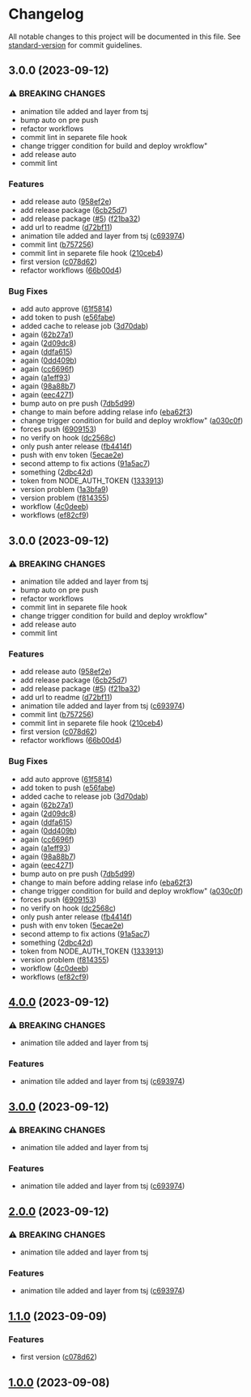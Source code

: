 # Changelog

All notable changes to this project will be documented in this file. See [standard-version](https://github.com/conventional-changelog/standard-version) for commit guidelines.

## 3.0.0 (2023-09-12)


### ⚠ BREAKING CHANGES

* animation tile added and layer from tsj
* bump auto on pre push
* refactor workflows
* commit lint in separete file hook
* change trigger condition for build and deploy wrokflow"
* add release auto
* commit lint

### Features

* add release auto ([958ef2e](https://github.com/servo98/servo98.github.io/commit/958ef2e62bb56b2d4529fe42f2a459ae14db2f9c))
* add release package ([6cb25d7](https://github.com/servo98/servo98.github.io/commit/6cb25d7c31cb1698a373500d3c87525cefd077e3))
* add release package ([#5](https://github.com/servo98/servo98.github.io/issues/5)) ([f21ba32](https://github.com/servo98/servo98.github.io/commit/f21ba32259f662bc1cced10537c2a97849f0b327))
* add url to readme ([d72bf11](https://github.com/servo98/servo98.github.io/commit/d72bf11a3633a25f904f456e1416f17e6ec91334))
* animation tile added and layer from tsj ([c693974](https://github.com/servo98/servo98.github.io/commit/c6939740effb39a87938c0c53e785f7ec3e2bddb))
* commit lint ([b757256](https://github.com/servo98/servo98.github.io/commit/b757256a4c48ad0d7eb5f9ba9142dc557d30a745))
* commit lint in separete file hook ([210ceb4](https://github.com/servo98/servo98.github.io/commit/210ceb4401e118f10e794ead96821f5ffd1f04c9))
* first version ([c078d62](https://github.com/servo98/servo98.github.io/commit/c078d62f92421e7c99a6ff44db232f2cec8d9add))
* refactor workflows ([66b00d4](https://github.com/servo98/servo98.github.io/commit/66b00d461464b9f79107078cc40ff6a72063b5d4))


### Bug Fixes

* add auto approve ([61f5814](https://github.com/servo98/servo98.github.io/commit/61f5814ca62450816982b61d8fca5d866c1bb214))
* add token to push ([e56fabe](https://github.com/servo98/servo98.github.io/commit/e56fabe1e5e5deefe345f7199404161cd8373355))
* added cache to release job ([3d70dab](https://github.com/servo98/servo98.github.io/commit/3d70dabf752df1fdecd7417ee8a00f05d8273fc4))
* again ([62b27a1](https://github.com/servo98/servo98.github.io/commit/62b27a1f40e50b610c1c245ed68f86c531e484de))
* again ([2d09dc8](https://github.com/servo98/servo98.github.io/commit/2d09dc8e5c472fbb5364280d41a14ffd5029a831))
* again ([ddfa615](https://github.com/servo98/servo98.github.io/commit/ddfa615786691e84a6b6f84a112b9fdc5c4f4522))
* again ([0dd409b](https://github.com/servo98/servo98.github.io/commit/0dd409b9f4231f866966a2247ad2380ec2372684))
* again ([cc6696f](https://github.com/servo98/servo98.github.io/commit/cc6696f1b14dbd085eadee9be7eb3dcb8bb3b06a))
* again ([a1eff93](https://github.com/servo98/servo98.github.io/commit/a1eff9319ed863cab723928a66855b9875d9f842))
* again ([98a88b7](https://github.com/servo98/servo98.github.io/commit/98a88b74c3545ae36874b4e09d1ffdfd3e37cab0))
* again ([eec4271](https://github.com/servo98/servo98.github.io/commit/eec427137f39790fdaac3b2f82ba799d24535137))
* bump auto on pre push ([7db5d99](https://github.com/servo98/servo98.github.io/commit/7db5d99860e55d78d25612f9a32372ce104252bb))
* change to main before adding relase info ([eba62f3](https://github.com/servo98/servo98.github.io/commit/eba62f3b12a28e708241dbc86918721c28b04416))
* change trigger condition for build and deploy wrokflow" ([a030c0f](https://github.com/servo98/servo98.github.io/commit/a030c0ff1967591cc6969d1ef9eb2af271cbee02))
* forces push ([6909153](https://github.com/servo98/servo98.github.io/commit/6909153603fbfcc5baed94ad14325c8de260246e))
* no verify on hook ([dc2568c](https://github.com/servo98/servo98.github.io/commit/dc2568c514c96b96d88bb5a2e98233ac396b6e5c))
* only push anter release ([fb4414f](https://github.com/servo98/servo98.github.io/commit/fb4414f74df45cb823002f1f173cd10f1bcb94e9))
* push with env token ([5ecae2e](https://github.com/servo98/servo98.github.io/commit/5ecae2e26b2a2e3eb71f1febb400eafb2a9fcb1a))
* second attemp to fix actions ([91a5ac7](https://github.com/servo98/servo98.github.io/commit/91a5ac72940737522aa5e4b6426ff9209ab9e4f9))
* something ([2dbc42d](https://github.com/servo98/servo98.github.io/commit/2dbc42d392c7e21700928434ab7e240b7afa131d))
* token from NODE_AUTH_TOKEN ([1333913](https://github.com/servo98/servo98.github.io/commit/1333913c9b92bf80ebcd47497975c18bec5ea6f8))
* version problem ([1a3bfa9](https://github.com/servo98/servo98.github.io/commit/1a3bfa9c37be2970b83d50461c82f62cb0edef92))
* version problem ([f814355](https://github.com/servo98/servo98.github.io/commit/f8143557f92afb64d4d23525269bf6e1f7dcb79b))
* workflow ([4c0deeb](https://github.com/servo98/servo98.github.io/commit/4c0deeb461c5dd3367f686c9861c0c7f56994a8e))
* workflows ([ef82cf9](https://github.com/servo98/servo98.github.io/commit/ef82cf936612feb6b932f4e72d061cdf793776d2))

## 3.0.0 (2023-09-12)


### ⚠ BREAKING CHANGES

* animation tile added and layer from tsj
* bump auto on pre push
* refactor workflows
* commit lint in separete file hook
* change trigger condition for build and deploy wrokflow"
* add release auto
* commit lint

### Features

* add release auto ([958ef2e](https://github.com/servo98/servo98.github.io/commit/958ef2e62bb56b2d4529fe42f2a459ae14db2f9c))
* add release package ([6cb25d7](https://github.com/servo98/servo98.github.io/commit/6cb25d7c31cb1698a373500d3c87525cefd077e3))
* add release package ([#5](https://github.com/servo98/servo98.github.io/issues/5)) ([f21ba32](https://github.com/servo98/servo98.github.io/commit/f21ba32259f662bc1cced10537c2a97849f0b327))
* add url to readme ([d72bf11](https://github.com/servo98/servo98.github.io/commit/d72bf11a3633a25f904f456e1416f17e6ec91334))
* animation tile added and layer from tsj ([c693974](https://github.com/servo98/servo98.github.io/commit/c6939740effb39a87938c0c53e785f7ec3e2bddb))
* commit lint ([b757256](https://github.com/servo98/servo98.github.io/commit/b757256a4c48ad0d7eb5f9ba9142dc557d30a745))
* commit lint in separete file hook ([210ceb4](https://github.com/servo98/servo98.github.io/commit/210ceb4401e118f10e794ead96821f5ffd1f04c9))
* first version ([c078d62](https://github.com/servo98/servo98.github.io/commit/c078d62f92421e7c99a6ff44db232f2cec8d9add))
* refactor workflows ([66b00d4](https://github.com/servo98/servo98.github.io/commit/66b00d461464b9f79107078cc40ff6a72063b5d4))


### Bug Fixes

* add auto approve ([61f5814](https://github.com/servo98/servo98.github.io/commit/61f5814ca62450816982b61d8fca5d866c1bb214))
* add token to push ([e56fabe](https://github.com/servo98/servo98.github.io/commit/e56fabe1e5e5deefe345f7199404161cd8373355))
* added cache to release job ([3d70dab](https://github.com/servo98/servo98.github.io/commit/3d70dabf752df1fdecd7417ee8a00f05d8273fc4))
* again ([62b27a1](https://github.com/servo98/servo98.github.io/commit/62b27a1f40e50b610c1c245ed68f86c531e484de))
* again ([2d09dc8](https://github.com/servo98/servo98.github.io/commit/2d09dc8e5c472fbb5364280d41a14ffd5029a831))
* again ([ddfa615](https://github.com/servo98/servo98.github.io/commit/ddfa615786691e84a6b6f84a112b9fdc5c4f4522))
* again ([0dd409b](https://github.com/servo98/servo98.github.io/commit/0dd409b9f4231f866966a2247ad2380ec2372684))
* again ([cc6696f](https://github.com/servo98/servo98.github.io/commit/cc6696f1b14dbd085eadee9be7eb3dcb8bb3b06a))
* again ([a1eff93](https://github.com/servo98/servo98.github.io/commit/a1eff9319ed863cab723928a66855b9875d9f842))
* again ([98a88b7](https://github.com/servo98/servo98.github.io/commit/98a88b74c3545ae36874b4e09d1ffdfd3e37cab0))
* again ([eec4271](https://github.com/servo98/servo98.github.io/commit/eec427137f39790fdaac3b2f82ba799d24535137))
* bump auto on pre push ([7db5d99](https://github.com/servo98/servo98.github.io/commit/7db5d99860e55d78d25612f9a32372ce104252bb))
* change to main before adding relase info ([eba62f3](https://github.com/servo98/servo98.github.io/commit/eba62f3b12a28e708241dbc86918721c28b04416))
* change trigger condition for build and deploy wrokflow" ([a030c0f](https://github.com/servo98/servo98.github.io/commit/a030c0ff1967591cc6969d1ef9eb2af271cbee02))
* forces push ([6909153](https://github.com/servo98/servo98.github.io/commit/6909153603fbfcc5baed94ad14325c8de260246e))
* no verify on hook ([dc2568c](https://github.com/servo98/servo98.github.io/commit/dc2568c514c96b96d88bb5a2e98233ac396b6e5c))
* only push anter release ([fb4414f](https://github.com/servo98/servo98.github.io/commit/fb4414f74df45cb823002f1f173cd10f1bcb94e9))
* push with env token ([5ecae2e](https://github.com/servo98/servo98.github.io/commit/5ecae2e26b2a2e3eb71f1febb400eafb2a9fcb1a))
* second attemp to fix actions ([91a5ac7](https://github.com/servo98/servo98.github.io/commit/91a5ac72940737522aa5e4b6426ff9209ab9e4f9))
* something ([2dbc42d](https://github.com/servo98/servo98.github.io/commit/2dbc42d392c7e21700928434ab7e240b7afa131d))
* token from NODE_AUTH_TOKEN ([1333913](https://github.com/servo98/servo98.github.io/commit/1333913c9b92bf80ebcd47497975c18bec5ea6f8))
* version problem ([f814355](https://github.com/servo98/servo98.github.io/commit/f8143557f92afb64d4d23525269bf6e1f7dcb79b))
* workflow ([4c0deeb](https://github.com/servo98/servo98.github.io/commit/4c0deeb461c5dd3367f686c9861c0c7f56994a8e))
* workflows ([ef82cf9](https://github.com/servo98/servo98.github.io/commit/ef82cf936612feb6b932f4e72d061cdf793776d2))

## [4.0.0](https://github.com/servo98/servo98.github.io/compare/v1.1.0...v4.0.0) (2023-09-12)


### ⚠ BREAKING CHANGES

* animation tile added and layer from tsj

### Features

* animation tile added and layer from tsj ([c693974](https://github.com/servo98/servo98.github.io/commit/c6939740effb39a87938c0c53e785f7ec3e2bddb))

## [3.0.0](https://github.com/servo98/servo98.github.io/compare/v1.1.0...v3.0.0) (2023-09-12)


### ⚠ BREAKING CHANGES

* animation tile added and layer from tsj

### Features

* animation tile added and layer from tsj ([c693974](https://github.com/servo98/servo98.github.io/commit/c6939740effb39a87938c0c53e785f7ec3e2bddb))

## [2.0.0](https://github.com/servo98/servo98.github.io/compare/v1.1.0...v2.0.0) (2023-09-12)


### ⚠ BREAKING CHANGES

* animation tile added and layer from tsj

### Features

* animation tile added and layer from tsj ([c693974](https://github.com/servo98/servo98.github.io/commit/c6939740effb39a87938c0c53e785f7ec3e2bddb))

## [1.1.0](https://github.com/servo98/servo98.github.io/compare/v1.0.0...v1.1.0) (2023-09-09)


### Features

* first version ([c078d62](https://github.com/servo98/servo98.github.io/commit/c078d62f92421e7c99a6ff44db232f2cec8d9add))

## [1.0.0](https://github.com/servo98/servo98.github.io/compare/v3.0.2...v1.0.0) (2023-09-08)
